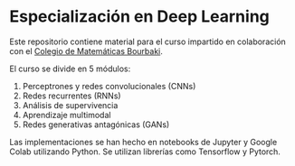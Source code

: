 # Especialización en Deep Learning
Este repositorio contiene material para el curso impartido en colaboración con el [Colegio de Matemáticas Bourbaki](https://www.colegio-bourbaki.com/).

El curso se divide en 5 módulos:
1. Perceptrones y redes convolucionales (CNNs)
2. Redes recurrentes (RNNs)
3. Análisis de supervivencia
4. Aprendizaje multimodal 
5. Redes generativas antagónicas (GANs)

Las implementaciones se han hecho en notebooks de Jupyter y Google Colab utilizando Python. Se utilizan librerías como Tensorflow y Pytorch.

